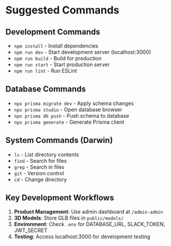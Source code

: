 # Suggested Commands

## Development Commands
- `npm install` - Install dependencies
- `npm run dev` - Start development server (localhost:3000)
- `npm run build` - Build for production
- `npm run start` - Start production server
- `npm run lint` - Run ESLint

## Database Commands
- `npx prisma migrate dev` - Apply schema changes
- `npx prisma studio` - Open database browser
- `npx prisma db push` - Push schema to database
- `npx prisma generate` - Generate Prisma client

## System Commands (Darwin)
- `ls` - List directory contents
- `find` - Search for files
- `grep` - Search in files
- `git` - Version control
- `cd` - Change directory

## Key Development Workflows
1. **Product Management**: Use admin dashboard at `/admin-admin`
2. **3D Models**: Store GLB files in `public/models/`
3. **Environment**: Check `.env` for DATABASE_URL, SLACK_TOKEN, JWT_SECRET
4. **Testing**: Access localhost:3000 for development testing